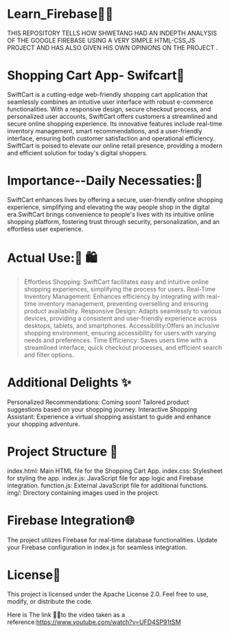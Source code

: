 # Learn_Firebase📱📘 
THIS REPOSITORY TELLS HOW SHWETANG HAD AN INDEPTH ANALYSIS OF THE  GOOGLE FIREBASE USING A VERY SIMPLE HTML-CSS,JS PROJECT AND HAS ALSO GIVEN HIS OWN OPINIONS ON THE PROJECT .



# Shopping Cart App- Swifcart🛒
SwiftCart is a cutting-edge web-friendly shopping cart application that seamlessly combines an intuitive user interface with robust e-commerce functionalities. With a responsive design, secure checkout process, and personalized user accounts, SwiftCart offers customers a streamlined and secure online shopping experience. Its innovative features include real-time inventory management, smart recommendations, and a user-friendly interface, ensuring both customer satisfaction and operational efficiency. SwiftCart is poised to elevate our online retail presence, providing a modern and efficient solution for today's digital shoppers.

# Importance--Daily Necessaties:🌟
SwiftCart enhances lives by offering a secure, user-friendly online shopping experience, simplifying and elevating the way people shop in the digital era.SwiftCart brings convenience to people's lives with its intuitive online shopping platform, fostering trust through security, personalization, and an effortless user experience.

# Actual Use:🤝 🛍️
>Effortless Shopping: SwiftCart facilitates easy and intuitive online shopping experiences, simplifying the process for users.
>Real-Time Inventory Management: Enhances efficiency by integrating with real-time inventory management, preventing overselling and ensuring product availability.
>Responsive Design: Adapts seamlessly to various devices, providing a consistent and user-friendly experience across desktops, tablets, and smartphones.
>Accessibility:Offers an inclusive shopping environment, ensuring accessibility for users with varying needs and preferences.
>Time Efficiency: Saves users time with a streamlined interface, quick checkout processes, and efficient search and filter options.


# Additional Delights ✨
Personalized Recommendations: Coming soon! Tailored product suggestions based on your shopping journey.
Interactive Shopping Assistant: Experience a virtual shopping assistant to guide and enhance your shopping adventure.

# Project Structure 📁
index.html: Main HTML file for the Shopping Cart App.
index.css: Stylesheet for styling the app.
index.js: JavaScript file for app logic and Firebase integration.
function.js: External JavaScript file for additional functions.
img/: Directory containing images used in the project.

# Firebase Integration🌐
The project utilizes Firebase for real-time database functionalities.
Update your Firebase configuration in index.js for seamless integration.

# License📜
This project is licensed under the Apache License 2.0. Feel free to use, modify, or distribute the code.




 Here is The link 🔗🔗to the video taken as a reference:https://www.youtube.com/watch?v=UFD4SP91tSM
